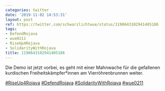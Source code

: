```yaml
---
categories: twitter
date: '2019-11-02 14:53:31'
layout: post
ref: https://twitter.com/schwarzlichtwue/status/1190643102941405186
tags:
- DefendRojava
- wue0211
- RiseUp4Rojava
- SolidarityWithRojava
title: 1190643102941405186
---
```

Die Demo ist jetzt vorbei, es geht mit einer Mahnwache für die gefallenen kurdischen Freiheitskämpfer\*innen am Vierröhrenbrunnen weiter.



[#RiseUp4Rojava](/t/riseup4rojava) [#DefendRojava](/t/defendrojava) [#SolidarityWithRojava](/t/solidaritywithrojava) [#wue0211](/t/wue0211) 